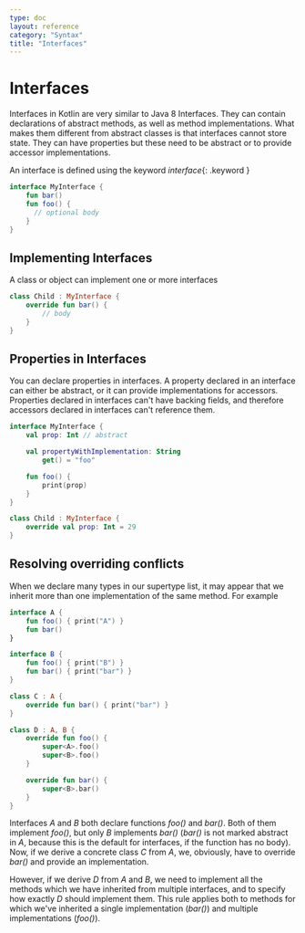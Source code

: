 ```yaml
---
type: doc
layout: reference
category: "Syntax"
title: "Interfaces"
---
```


# Interfaces

Interfaces in Kotlin are very similar to Java 8 Interfaces. They can contain declarations of abstract methods, as well as method
implementations. What makes them different from abstract classes is that interfaces cannot store state. They can have
properties but these need to be abstract or to provide accessor implementations.

An interface is defined using the keyword *interface*{: .keyword }

``` kotlin
interface MyInterface {
    fun bar()
    fun foo() {
      // optional body
    }
}
```

## Implementing Interfaces

A class or object can implement one or more interfaces

``` kotlin
class Child : MyInterface {
    override fun bar() {
        // body
    }
}
```

## Properties in Interfaces

You can declare properties in interfaces. A property declared in an interface can either be abstract, or it can provide
implementations for accessors. Properties declared in interfaces can't have backing fields, and therefore accessors
declared in interfaces can't reference them.

``` kotlin
interface MyInterface {
    val prop: Int // abstract

    val propertyWithImplementation: String
        get() = "foo"

    fun foo() {
        print(prop)
    }
}

class Child : MyInterface {
    override val prop: Int = 29
}
```

## Resolving overriding conflicts

When we declare many types in our supertype list, it may appear that we inherit more than one implementation of the same method. For example

``` kotlin
interface A {
    fun foo() { print("A") }
    fun bar()
}

interface B {
    fun foo() { print("B") }
    fun bar() { print("bar") }
}

class C : A {
    override fun bar() { print("bar") }
}

class D : A, B {
    override fun foo() {
        super<A>.foo()
        super<B>.foo()
    }

    override fun bar() {
        super<B>.bar()
    }
}
```

Interfaces *A* and *B* both declare functions *foo()* and *bar()*. Both of them implement *foo()*, but only *B* implements *bar()* (*bar()* is not marked abstract in *A*,
because this is the default for interfaces, if the function has no body). Now, if we derive a concrete class *C* from *A*, we, obviously, have to override *bar()* and provide
an implementation.

However, if we derive *D* from *A* and *B*, we need to implement all the methods which we have
inherited from multiple interfaces, and to specify how exactly *D* should implement them. This rule applies
both to methods for which we've inherited a single implementation (*bar()*) and multiple implementations (*foo()*).
